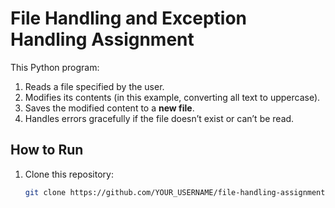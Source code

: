 # File Handling and Exception Handling Assignment

This Python program:
1. Reads a file specified by the user.
2. Modifies its contents (in this example, converting all text to uppercase).
3. Saves the modified content to a **new file**.
4. Handles errors gracefully if the file doesn’t exist or can’t be read.

## How to Run

1. Clone this repository:
   ```bash
   git clone https://github.com/YOUR_USERNAME/file-handling-assignment.git
